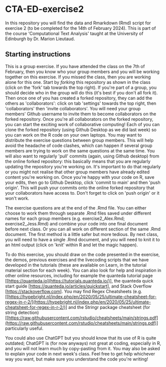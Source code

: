 # CTA-ED-exercise2
In this repository you will find the data and Rmarkdown (Rmd) script for exercise 2 (to be completed for the 14th of February 2024). This is part of the course 'Computational Text Analysis' taught at the University of Edinburgh by Dr. Marion Lieutaud.

## Starting instructions
This is a group exercise. If you have attended the class on the 7th of February, then you know who your group members and you will be working together on this exercise. If you missed the class, then you are working alone for this one.
Start by *forking* this repository as shown in the class (click on the 'fork' tab towards the top right). If you're part of a group, you should decide who in the group will do this (it's best if you don't all fork it). Then once one of you has created a forked repository, they can add the others as 'collaborators': click on tab 'settings' towards the top right, then 'collaborators' then 'invite collaborators'. You will need your group members' Github username to invite them to become collaborators on the forked repository. Once you're all collaborators on the forked repository, you can start the exciting work of collaborative computing! Each of you can clone the forked repository (using Github Desktop as we did last week) so you can work on the R code on your own laptops. You may want to distribute the exercise questions between group members. This will help avoid the headache of code clashes, which can happen if several group members are trying to work on the same questions at the same time. You will also want to regularly 'pull' commits (again, using Github desktop) from the online forked repository: this basically means that you are regularly updating the repository you're working on. It's important to do that regularly or you might not realise that other group members have already edited content you're working on. Once you're happy with your code on R, save your edits, then go to Github Desktop, click 'commit to main' and then 'push origin'. This will push your commits onto the online forked repository that your collaborators have access to. Don't forget to click on 'push origin' or it won't work. 

The exercise questions are at the end of the .Rmd file. You can either choose to work them through separate .Rmd files saved under different names for each group members (e.g. exercise2_Alex.Rmd; exercise2_Jess.Rmd) and combine your code into one final document before next class. Or you can all work on different section of the same .Rmd document. The first method is a little safer but more tedious. By next class, you will need to have a single .Rmd document, and you will need to knit it to an html output (click on 'knit' within R and let the magic happen).

To do this exercise, you should draw on the code presented in the exercise, the demos, previous exercises and the livecoding scripts that we have developed in the tutorials (these are available on Learn, in the tutorial material section for each week). You can also look for help and inspiration in other online resources, including for example the quanteda tutorial page [[https://quanteda.io](https://tutorials.quanteda.io/)], the quanteda quick start guide [https://quanteda.io/articles/quickstart], and Stack Overflow [https://stackoverflow.com]. You may find Regex Cheatsheets (e.g. [[https://hypebright.nl/index.php/en/2020/05/25/ultimate-cheatsheet-for-regex-in-r-2/](https://hypebright.nl/index.php/en/2020/05/25/ultimate-cheatsheet-for-regex-in-r-2/)] and the Stringr package cheatsheet (for string detection) [[https://raw.githubusercontent.com/rstudio/cheatsheets/main/strings.pdf](https://raw.githubusercontent.com/rstudio/cheatsheets/main/strings.pdf)] particularly useful. 

You could also use ChatGPT but you should know that its use of R is quite outdated; ChatGPT is (for now anyways) not great at coding, especially in R, and you will not learn much by copy-pasting from it. You  may also be asked to explain your code in next week's class. Feel free to get help whichever way you want, but make sure you understand the code you're writing!


